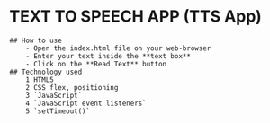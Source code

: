 # TEXT TO SPEECH APP (TTS App)
    ## How to use 
        - Open the index.html file on your web-browser
        - Enter your text inside the **text box**
        - Click on the **Read Text** button
    ## Technology used
        1 HTML5
        2 CSS flex, positioning
        3 `JavaScript`
        4 `JavaScript event listeners`
        5 `setTimeout()`
